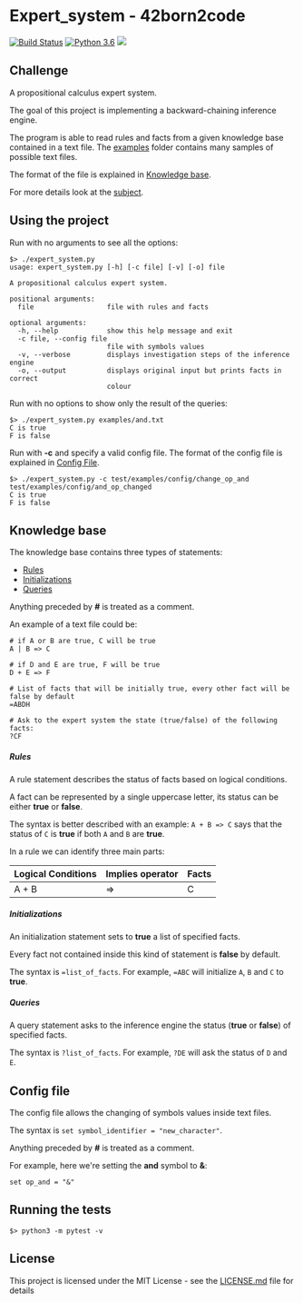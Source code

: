 # Expert_system - 42born2code
[![Build Status](https://travis-ci.com/fedefloris/Expert_system.svg?branch=master)](https://travis-ci.com/fedefloris/Expert_system) [![Python 3.6](https://img.shields.io/badge/python-3.6-blue.svg)](https://www.python.org/downloads/release/python-360/) ![](https://img.shields.io/github/license/fedefloris/Expert_system.svg)

## Challenge
A propositional calculus expert system.

The goal of this project is implementing a backward-chaining inference engine.

The program is able to read rules and facts from a given knowledge base contained in a text file. The [examples](/test/examples/good_files) folder contains many samples of possible text files.

The format of the file is explained in [Knowledge base](#Knowledge-base).

For more details look at the [subject](subject.pdf).

## Using the project
Run with no arguments to see all the options:
```console
$> ./expert_system.py
usage: expert_system.py [-h] [-c file] [-v] [-o] file

A propositional calculus expert system.

positional arguments:
  file                  file with rules and facts

optional arguments:
  -h, --help            show this help message and exit
  -c file, --config file
                        file with symbols values
  -v, --verbose         displays investigation steps of the inference engine
  -o, --output          displays original input but prints facts in correct
                        colour
```
Run with no options to show only the result of the queries:
```console
$> ./expert_system.py examples/and.txt
C is true
F is false
```
Run with **-c** and specify a valid config file. The format of the config file is explained in [Config File](#Config-File).
```console
$> ./expert_system.py -c test/examples/config/change_op_and test/examples/config/and_op_changed
C is true
F is false
```
## Knowledge base

The knowledge base contains three types of statements:
  - [Rules](#Rules)
  - [Initializations](#Initializations)
  - [Queries](#Queries)

Anything preceded by **#** is treated as a comment.

An example of a text file could be:
```console
# if A or B are true, C will be true
A | B => C

# if D and E are true, F will be true
D + E => F  

# List of facts that will be initially true, every other fact will be false by default
=ABDH

# Ask to the expert system the state (true/false) of the following facts:
?CF
```

##### Rules

A rule statement describes the status of facts based on logical conditions.

A fact can be represented by a single uppercase letter, its status can be either **true** or **false**.

The syntax is better described with an example:
`A + B => C` says that the status of `C` is **true** if both `A` and `B` are **true**.

In a rule we can identify three main parts:

| Logical Conditions | Implies operator | Facts
| --- | --- | --- |
| A + B | => | C|

##### Initializations

An initialization statement sets to **true** a list of specified facts.

Every fact not contained inside this kind of statement is **false** by default.

The syntax is `=list_of_facts`. For example, `=ABC` will initialize `A`, `B` and `C` to **true**.

##### Queries

A query statement asks to the inference engine the status (**true** or **false**) of specified facts.

The syntax is `?list_of_facts`. For example, `?DE` will ask the status of `D` and `E`.

## Config file

The config file allows the changing of symbols values inside text files.

The syntax is `set symbol_identifier = "new_character"`.

Anything preceded by **#** is treated as a comment.

For example, here we're setting the **and** symbol to **&**:
```console
set op_and = "&"
```

## Running the tests
```console
$> python3 -m pytest -v
```

## License
This project is licensed under the MIT License - see the [LICENSE.md](LICENSE) file for details
